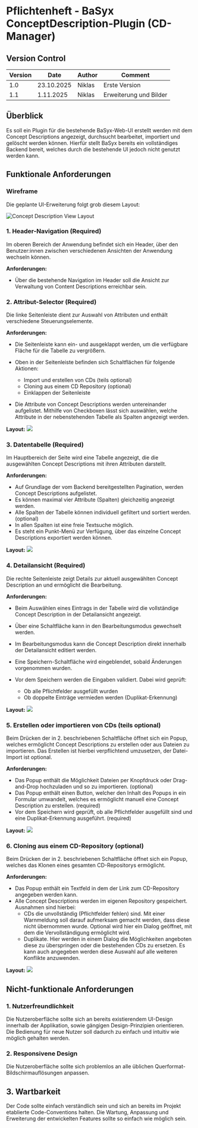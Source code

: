 # Pflichtenheft - BaSyx ConceptDescription-Plugin (CD-Manager)

## Version Control

| Version | Date       | Author | Comment        |
| ------- | ---------- | ------ | -------------- |
| 1.0     | 23.10.2025 | Niklas | Erste Version  |
| 1.1     |  1.11.2025 | Niklas | Erweiterung und Bilder |

## Überblick

Es soll ein Plugin für die bestehende BaSyx-Web-UI erstellt werden mit dem Concept Descriptions angezeigt, durchsucht bearbeitet, importiert und gelöscht werden können. Hierfür stellt BaSyx bereits ein vollständiges Backend bereit, welches durch die bestehende UI jedoch nicht genutzt werden kann.

## Funktionale Anforderungen

### Wireframe

Die geplante UI-Erweiterung folgt grob diesem Layout:

![Concept Description View Layout](images/wireframe.png)

### 1. Header-Navigation (Required)

Im oberen Bereich der Anwendung befindet sich ein Header, über den Benutzer:innen zwischen verschiedenen Ansichten der Anwendung wechseln können.

**Anforderungen:**

- Über die bestehende Navigation im Header soll die Ansicht zur Verwaltung von Content Descriptions erreichbar sein.

### 2. Attribut-Selector (Required)

Die linke Seitenleiste dient zur Auswahl von Attributen und enthält verschiedene Steuerungselemente.

**Anforderungen:**

- Die Seitenleiste kann ein- und ausgeklappt werden, um die verfügbare Fläche für die Tabelle zu vergrößern.

- Oben in der Seitenleiste befinden sich Schaltflächen für folgende Aktionen:

  - Import und erstellen von CDs (teils optional)
  - Cloning aus einem CD Repository (optional)
  - Einklappen der Seitenleiste

- Die Attribute von Concept Descriptions werden untereinander aufgelistet. Mithilfe von Checkboxen lässt sich auswählen, welche Attribute in der nebenstehenden Tabelle als Spalten angezeigt werden.

**Layout:**
![](images/attribute_selector.png)

### 3. Datentabelle (Required)

Im Hauptbereich der Seite wird eine Tabelle angezeigt, die die ausgewählten Concept Descriptions mit ihren Attributen darstellt.

**Anforderungen:**

- Auf Grundlage der vom Backend bereitgestellten Pagination, werden Concept Descriptions aufgelistet.
- Es können maximal vier Attribute (Spalten) gleichzeitig angezeigt werden.
- Alle Spalten der Tabelle können individuell gefiltert und sortiert werden. (optional)
- In allen Spalten ist eine freie Textsuche möglich.
- Es steht ein Punkt-Menü zur Verfügung, über das einzelne Concept Descriptions exportiert werden können.

**Layout:**
![](images/table.png)

### 4. Detailansicht (Required)

Die rechte Seitenleiste zeigt Details zur aktuell ausgewählten Concept Description an und ermöglicht die Bearbeitung.

**Anforderungen:**

- Beim Auswählen eines Eintrags in der Tabelle wird die vollständige Concept Description in der Detailansicht angezeigt.

- Über eine Schaltfläche kann in den Bearbeitungsmodus gewechselt werden.

- Im Bearbeitungsmodus kann die Concept Description direkt innerhalb der Detailansicht editiert werden.
- Eine Speichern-Schaltfläche wird eingeblendet, sobald Änderungen vorgenommen wurden.

- Vor dem Speichern werden die Eingaben validiert. Dabei wird geprüft:
  - Ob alle Pflichtfelder ausgefüllt wurden
  - Ob doppelte Einträge vermieden werden (Duplikat-Erkennung)

**Layout:**
![](images/detail_view.png)

### 5. Erstellen oder importieren von CDs (teils optional)

Beim Drücken der in 2. beschriebenen Schaltfläche öffnet sich ein Popup, welches ermöglicht Concept Descriptions zu erstellen oder aus Dateien zu importieren. Das Erstellen ist hierbei verpflichtend umzusetzen, der Datei-Import ist optional.

**Anforderungen:**

- Das Popup enthält die Möglichkeit Dateien per Knopfdruck oder Drag-and-Drop hochzuladen und so zu importieren. (optional)
- Das Popup enthält einen Button, welcher den Inhalt des Popups in ein Formular umwandelt, welches es ermöglicht manuell eine Concept Description zu erstellen. (required)
- Vor dem Speichern wird geprüft, ob alle Pflichtfelder ausgefüllt sind und eine Duplikat-Erkennung ausgeführt. (required)

**Layout:**
![](images/add_or_import.png)

### 6. Cloning aus einem CD-Repository (optional)

Beim Drücken der in 2. beschriebenen Schaltfläche öffnet sich ein Popup, welches das Klonen eines gesamten CD-Repositorys ermöglicht.

**Anforderungen:**

- Das Popup enthält ein Textfeld in dem der Link zum CD-Repository angegeben werden kann.
- Alle Concept Descriptions werden im eigenen Repository gespeichert. Ausnahmen sind hierbei:
  - CDs die unvollständig (Pflichtfelder fehlen) sind. Mit einer Warnmeldung soll darauf aufmerksam gemacht werden, dass diese nicht übernommen wurde. Optional wird hier ein Dialog geöffnet, mit dem die Vervollständigung ermöglicht wird.
  - Duplikate. Hier werden in einem Dialog die Möglichkeiten angeboten diese zu überspringen oder die bestehenden CDs zu ersetzen. Es kann auch angegeben werden diese Auswahl auf alle weiteren Konflikte anzuwenden.

**Layout:**
![](images/cloning.png)

## Nicht-funktionale Anforderungen

### 1. Nutzerfreundlichkeit

Die Nutzeroberfläche sollte sich an bereits existierendem UI-Design innerhalb der Applikation, sowie gängigen Design-Prinzipien orientieren. Die Bedienung für neue Nutzer soll dadurch zu einfach und intuitiv wie möglich gehalten werden.

### 2. Responsivene Design

Die Nutzeroberfläche sollte sich problemlos an alle üblichen Querformat-Bildschirmauflösungen anpassen.

## 3. Wartbarkeit

Der Code sollte einfach verständlich sein und sich an bereits im Projekt etablierte Code-Conventions halten. Die Wartung, Anpassung und Erweiterung der entwickelten Features sollte so einfach wie möglich sein.